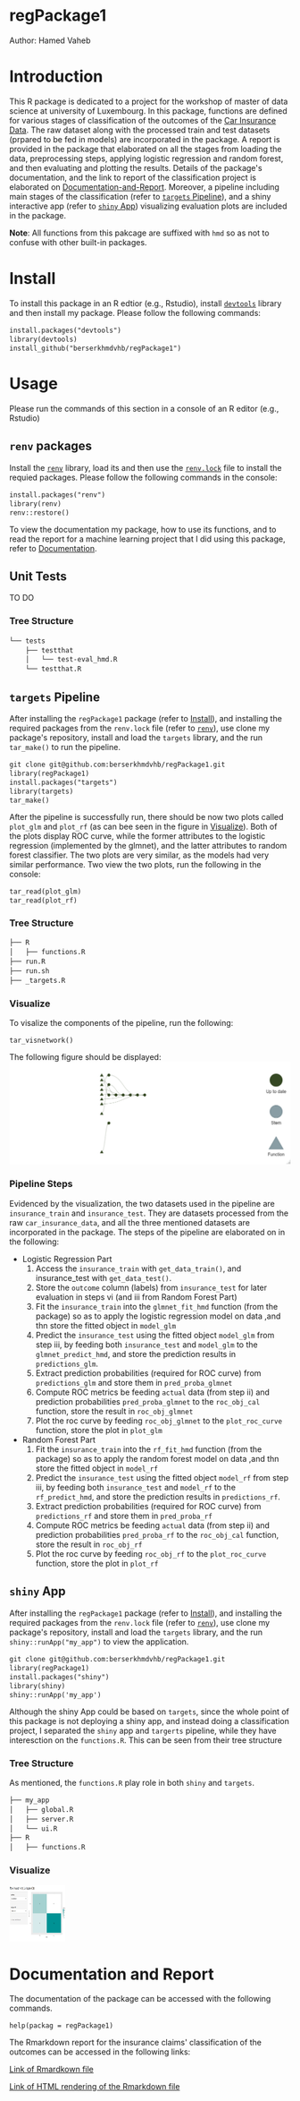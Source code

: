 # regPackage1
Author: Hamed Vaheb

# Introduction

This R package is dedicated to a project for the workshop of master of data science at university of Luxembourg.
In this package, functions are defined for various stages of classification of the outcomes of the [Car Insurance Data](https://www.kaggle.com/datasets/sagnik1511/car-insurance-data).
The raw dataset along with the processed train and test datasets (prpared to be fed in models) are incorporated in the package.
A report is provided in the package that elaborated on all the stages from loading the data, preprocessing steps, applying logistic regression and random forest, and then evaluating and plotting the results.
Details of the package's documentation, and the link to report of the classification project is elaborated on [Documentation-and-Report](#Documentation-and-Report).
Moreover, a pipeline including main stages of the classification (refer to [`targets` Pipeline](#targets-Pipeline)), and a shiny interactive app (refer to [`shiny` App](#shiny-App)) visualizing evaluation plots are included in the package.

**Note**: All functions from this pakcage are suffixed with `hmd` so as not to confuse with other built-in packages.

# Install

To install this package in an R edtior (e.g., Rstudio), install [`devtools`](https://www.r-project.org/nosvn/pandoc/devtools.html) library and then install my package. Please follow the following commands:

```
install.packages("devtools")
library(devtools)
install_github("berserkhmdvhb/regPackage1")
```



# Usage

Please run the commands of this section in a console of an R editor (e.g., Rstudio)

## `renv` packages

Install the [`renv`](https://rstudio.github.io/renv/articles/renv.html) library, load its and then use the [`renv.lock`](https://github.com/berserkhmdvhb/regPackage1/blob/main/renv.lock) file to install the requied packages. Please follow the following commands in the console:

```
install.packages("renv")
library(renv)
renv::restore()
```

To view the documentation my package, how to use its functions, and to read the report for a machine learning project that I did using this package, refer to [Documentation](#Documentation).

## Unit Tests
TO DO

### Tree Structure
```bash
└── tests
    ├── testthat
    │   └── test-eval_hmd.R
    └── testthat.R
```

## `targets` Pipeline

After installing the `regPackage1` package (refer to [Install](#Install)), and installing the required packages from the `renv.lock` file (refer to [`renv`](#renv-packages)), use  clone my package's repository, install and load the `targets` library, and the run `tar_make()` to run the pipeline.

```
git clone git@github.com:berserkhmdvhb/regPackage1.git
library(regPackage1)
install.packages("targets")
library(targets)
tar_make()
```
After the pipeline is successfully run, there should be now two plots called `plot_glm` and `plot_rf` (as can bee seen in the figure in [Visualize](#Visualize)). Both of the plots display ROC curve, while the former attributes to the logistic regression (implemented by the glmnet), and the latter attributes to random forest classifier. The two plots are very similar, as the models had very similar performance. Two view the two plots, run the following in the console:

```
tar_read(plot_glm)
tar_read(plot_rf)
```


### Tree Structure

```bash
├── R
│   ├── functions.R
├── run.R
├── run.sh
├── _targets.R
```

### Visualize 

To visalize the components of the pipeline, run the following:

```
tar_visnetwork()
```

The following figure should be displayed:
![`tar_visnetwork`](https://github.com/berserkhmdvhb/regPackage1/blob/main/inst/figures/tar_visnetwork.png)


### Pipeline Steps
Evidenced by the visualization, the two datasets used in the pipeline are `insurance_train` and `insurance_test`.
They are datasets processed from the raw `car_insurance_data`, and all the three mentioned datasets are incorporated in the package.
The steps of the pipeline are elaborated on in the following:

- Logistic Regression Part
    1. Access the `insurance_train` with `get_data_train()`, and insurance_test with `get_data_test()`.
    2. Store the `outcome` column (labels) from `insurance_test` for later evaluation in steps vi (and iii from Random Forest Part)
    3. Fit the `insurance_train` into the `glmnet_fit_hmd` function (from the package) so as to apply the logistic regression model on data ,and thn store the fitted object in `model_glm`
    4. Predict the `insurance_test` using the fitted object `model_glm` from step iii, by feeding both `insurance_test` and `model_glm` to the `glmnet_predict_hmd`, and store the prediction results in `predictions_glm`.
    5. Extract prediction probabilities (required for ROC curve) from `predictions_glm` and store them in `pred_proba_glmnet`
    6. Compute ROC metrics be feeding `actual` data (from step ii) and prediction probabilities `pred_proba_glmnet` to the `roc_obj_cal` function, store the result in `roc_obj_glmnet`
    7. Plot the roc curve by feeding `roc_obj_glmnet` to the `plot_roc_curve` function, store the plot in `plot_glm`
- Random Forest Part
    1. Fit the `insurance_train` into the `rf_fit_hmd` function (from the package) so as to apply the random forest model on data ,and thn store the fitted object in `model_rf`
    2. Predict the `insurance_test` using the fitted object `model_rf` from step iii, by feeding both `insurance_test` and `model_rf` to the `rf_predict_hmd`, and store the prediction results in `predictions_rf`.
    3. Extract prediction probabilities (required for ROC curve) from `predictions_rf` and store them in `pred_proba_rf`
    4. Compute ROC metrics be feeding `actual` data (from step ii) and prediction probabilities `pred_proba_rf` to the `roc_obj_cal` function, store the result in `roc_obj_rf`
    5. Plot the roc curve by feeding `roc_obj_rf` to the `plot_roc_curve` function, store the plot in `plot_rf`
    
    
## `shiny` App
After installing the `regPackage1` package (refer to [Install](#Install)), and installing the required packages from the `renv.lock` file (refer to [`renv`](#renv-packages)), use  clone my package's repository, install and load the `targets` library, and the run `shiny::runApp("my_app")` to view the application.

```
git clone git@github.com:berserkhmdvhb/regPackage1.git
library(regPackage1)
install.packages("shiny")
library(shiny)
shiny::runApp('my_app')
```

Although the shiny App could be based on `targets`, since the whole point of this package is not deploying a shiny app, and instead doing a classification project, I separated the `shiny` app and `targerts` pipeline, while they have interesction on the `functions.R`. This can be seen from their tree structure


### Tree Structure

As mentioned, the `functions.R` play role in both `shiny` and `targets`.

```bash
├── my_app
│   ├── global.R
│   ├── server.R
│   └── ui.R
├── R
│   ├── functions.R
```


### Visualize

<img src="https://github.com/berserkhmdvhb/regPackage1/blob/main/inst/figures/shiny.png" width="100" height="100">

# Documentation and Report

The documentation of the package can be accessed with the following commands.

```
help(packag = regPackage1)
```

The Rmarkdown report for the insurance claims' classification of the outcomes can be accessed in the following links:

[Link of Rmardkown file](https://github.com/berserkhmdvhb/regPackage1/blob/main/inst/report.Rmd)

[Link of HTML rendering of the Rmarkdown file](https://htmlpreview.github.io/?https://github.com/berserkhmdvhb/regPackage1/blob/main/inst/report.html)


